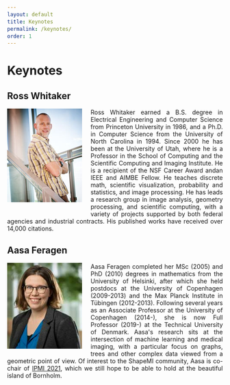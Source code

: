 ```yaml
---
layout: default
title: Keynotes
permalink: /keynotes/
order: 1
---
```

# Keynotes

## Ross Whitaker
<img style="float: left; margin: 0 20px 20px 0;" src="../images/ross_whitaker.jpg" alt="Ross Whitaker">
<p align="justify">Ross Whitaker earned a B.S. degree in Electrical Engineering and Computer Science from Princeton University in 1986, and a Ph.D. in Computer Science from the University of North Carolina in 1994.  Since 2000 he has been at the University of Utah, where he is a Professor in the School of Computing and the Scientific Computing
and Imaging Institute.  He is a recipient of the NSF Career Award andan IEEE and AIMBE Fellow.  He teaches discrete math, scientific visualization, probability and statistics, and image processing. He has leads a research group in image analysis, geometry processing, and scientific computing, with a variety of projects supported by both federal agencies and industrial contracts.  His published works have received over 14,000 citations.</p>

## Aasa Feragen
<img style="float: left; margin: 0 20px 20px 0;" src="../images/aasa_feragen.jpg" alt="Ross Whitaker">
<p align="justify">Aasa Feragen completed her MSc (2005) and PhD (2010) degrees in mathematics from the University of Helsinki, after which she held postdocs at the University of Copenhagen (2009-2013) and the Max Planck Institute in Tübingen (2012-2013). Following several years as an Associate Professor at the University of Copenhagen (2014-), she is now Full Professor (2019-) at the Technical University of Denmark. Aasa's research sits at the intersection of machine learning and medical imaging, with a particular focus on graphs, trees and other complex data viewed from a geometric point of view. Of interest to the ShapeMI community, Aasa is co-chair of <a href="http://ipmi2021.org" target="_blank">IPMI 2021</a>, which we still hope to be able to hold at the beautiful island of Bornholm.</p>
